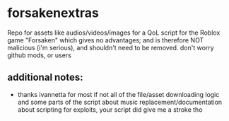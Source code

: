 # forsakenextras
Repo for assets like audios/videos/images for a QoL script for the Roblox game "Forsaken" which gives no advantages;
and is therefore NOT malicious (i'm serious), and shouldn't need to be removed.
don't worry github mods, or users

## additional notes:
- thanks ivannetta for most if not all of the file/asset downloading logic and some parts of the script about music replacement/documentation about scripting for exploits, your script did give me a stroke tho
